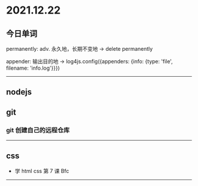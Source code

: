 # 2021.12.22

## 今日单词

permanently: adv. 永久地，长期不变地 -> delete permanently 

appender: 输出目的地 -> log4js.config({appenders: {info: {type: 'file', filename: 'info.log'}}})


---


## nodejs 


## git

### git 创建自己的远程仓库

---


## css

- 学 html css 第 7 课 Bfc

---


